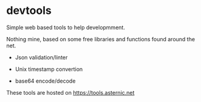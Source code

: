 # devtools

Simple web based tools to help developmment.

Nothing mine, based on some free libraries and functions found around the net.

* Json validation/linter

* Unix timestamp convertion

* base64 encode/decode

These tools are hosted on https://tools.asternic.net



